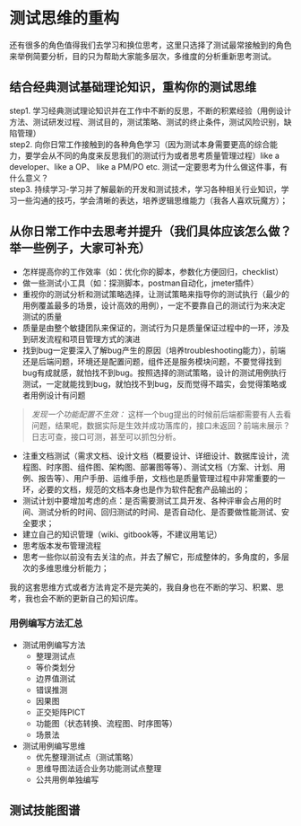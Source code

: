 # 测试思维的重构

还有很多的角色值得我们去学习和换位思考，这里只选择了测试最常接触到的角色来举例简要分析，目的只为帮助大家能多层次，多维度的分析重新思考测试。

## 结合经典测试基础理论知识，重构你的测试思维

step1. 学习经典测试理论知识并在工作中不断的反思，不断的积累经验（用例设计方法、测试研发过程、测试目的，测试策略、测试的终止条件，测试风险识别，缺陷管理）   
step2. 向你日常工作接触到的各种角色学习（因为测试本身需要更高的综合能力，要学会从不同的角度来反思我们的测试行为或者思考质量管理过程）like a developer、like a OP、 like a PM/PO etc. 测试一定要思考为什么做这件事，有什么意义？   
step3. 持续学习-学习并了解最新的开发和测试技术，学习各种相关行业知识，学习一些沟通的技巧，学会清晰的表达，培养逻辑思维能力（我各人喜欢玩魔方）；

## 从你日常工作中去思考并提升（我们具体应该怎么做？举一些例子，大家可补充）

* 怎样提高你的工作效率（如：优化你的脚本，参数化方便回归，checklist）
* 做一些测试小工具（如：探测脚本，postman自动化，jmeter插件）
* 重视你的测试分析和测试策略选择，让测试策略来指导你的测试执行（最少的用例覆盖最多的场景，设计高效的用例），一定不要靠自己的测试行为来决定测试的质量
* 质量是由整个敏捷团队来保证的，测试行为只是质量保证过程中的一环，涉及到研发流程和项目管理方式的演进
* 找到bug一定要深入了解bug产生的原因（培养troubleshooting能力），前端还是后端问题，环境还是配置问题，组件还是服务模块问题，不要觉得找到bug有成就感，就怕找不到bug。按照选择的测试策略，设计的测试用例执行测试，一定就能找到bug，就怕找不到bug，反而觉得不踏实，会觉得策略或者用例设计有问题
> _发现一个功能配置不生效：_ 这样一个bug提出的时候前后端都需要有人去看问题，结果呢，数据实际是生效并成功落库的，接口未返回？前端未展示？日志可查，接口可测，甚至可以抓包分析。
* 注重文档测试（需求文档、设计文档（概要设计、详细设计、数据库设计，流程图、时序图、组件图、架构图、部署图等等）、测试文档（方案、计划、用例、报告等）、用户手册、运维手册，文档也是质量管理过程中非常重要的一环，必要的文档，规范的文档本身也是作为软件配套产品输出的；
* 测试计划中要增加考虑的点：是否需要测试工具开发、各种评审会占用的时间、测试分析的时间、回归测试的时间、是否自动化、是否要做性能测试、安全要求；
* 建立自己的知识管理（wiki、gitbook等，不建议用笔记）
* 思考版本发布管理流程
* 思考一些你以前没有去关注的点，并去了解它，形成整体的，多角度的，多层次的多维思维分析能力；


我的这套思维方式或者方法肯定不是完美的，我自身也在不断的学习、积累、思考，我也会不断的更新自己的知识库。



### 用例编写方法汇总
- 测试用例编写方法
  - 整理测试点
  - 等价类划分
  - 边界值测试
  - 错误推测
  - 因果图
  - 正交矩阵PICT
  - 功能图（状态转换、流程图、时序图等）
  - 场景法
- 测试用例编写思维
  - 优先整理测试点（测试策略）
  - 思维导图法适合业务功能测试点整理
  - 公共用例单独编写


## 测试技能图谱
